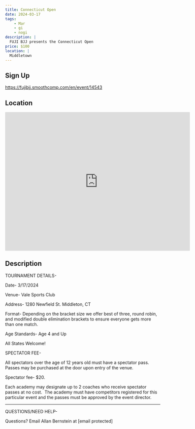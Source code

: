 ```yaml
---
title: Connecticut Open
date: 2024-03-17
tags:
    - Mar
    - gi 
    - nogi 
description: |
  FUJI BJJ presents the Connecticut Open
price: $100
location: |
  Middletown
---
```

## Sign Up
https://fujibjj.smoothcomp.com/en/event/14543

## Location
<iframe src="https://www.google.com/maps/embed?pb=!1m18!1m12!1m3!1d12345.6789!2d-72.6744303!3d41.5947238!2m3!1f0!2f0!3f0!3m2!1i1024!2i768!4f13.1!3m3!1m2!1s0x0%3A0x0!2z41.5947238!5e0!3m2!1sen!2sus!4v1234567890" width="600" height="450" style="border:0;" allowfullscreen="" loading="lazy"></iframe>

## Description
TOURNAMENT DETAILS- 


Date- 3/17/2024


Venue- Vale Sports Club


Address- 1280 Newfield St. Middleton, CT


Format- Depending on the bracket size we offer best of three, round robin, and modified double elimination brackets to ensure everyone gets more than one match.


Age Standards- Age 4 and Up


All States Welcome!


SPECTATOR FEE-


All spectators over the age of 12 years old must have a spectator pass.  Passes may be purchased at the door upon entry of the venue.



Spectator fee- $20.



Each academy may designate up to 2 coaches who receive spectator passes at no cost.  The academy must have competitors registered for this particular event and the passes must be approved by the event director.


_______________________________________________________________________________


QUESTIONS/NEED HELP-


Questions? Email Allan Bernstein at [email protected]